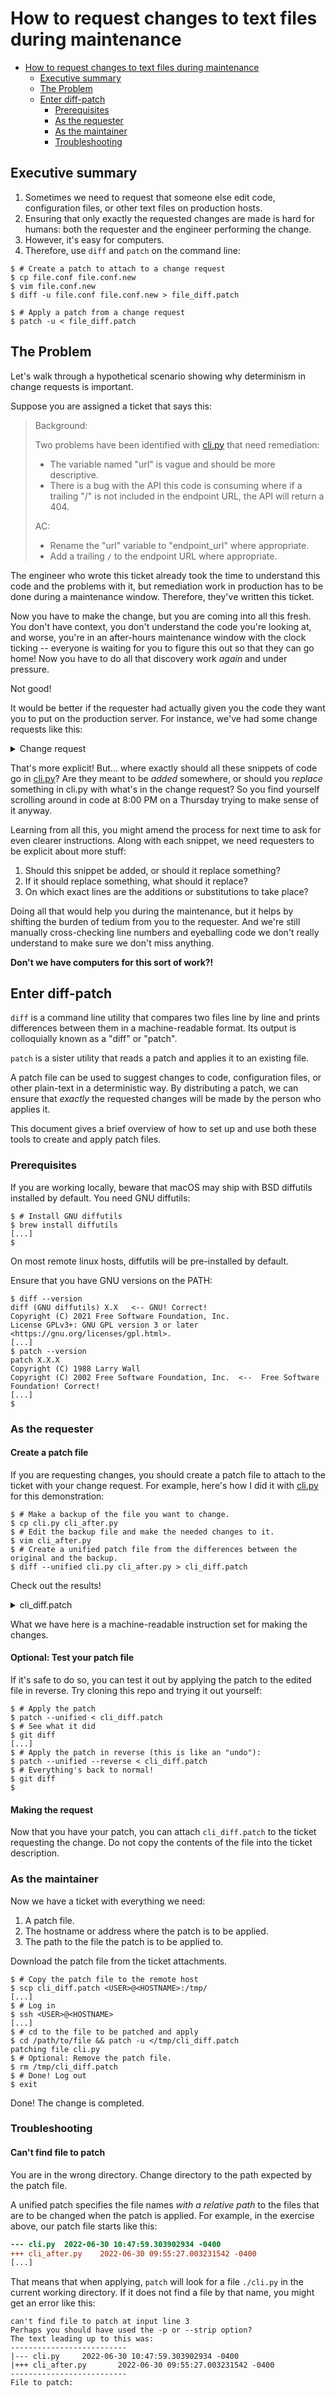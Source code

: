 # How to request changes to text files during maintenance

<!-- mdformat-toc start --slug=github --no-anchors --maxlevel=3 --minlevel=1 -->

- [How to request changes to text files during maintenance](#how-to-request-changes-to-text-files-during-maintenance)
  - [Executive summary](#executive-summary)
  - [The Problem](#the-problem)
  - [Enter diff-patch](#enter-diff-patch)
    - [Prerequisites](#prerequisites)
    - [As the requester](#as-the-requester)
    - [As the maintainer](#as-the-maintainer)
    - [Troubleshooting](#troubleshooting)

<!-- mdformat-toc end -->

## Executive summary

1. Sometimes we need to request that someone else edit code, configuration
   files, or other text files on production hosts.
1. Ensuring that only exactly the requested changes are made is hard for
   humans: both the requester and the engineer performing the change.
1. However, it's easy for computers.
1. Therefore, use `diff` and `patch` on the command line:

```console
$ # Create a patch to attach to a change request
$ cp file.conf file.conf.new
$ vim file.conf.new
$ diff -u file.conf file.conf.new > file_diff.patch
```

```console
$ # Apply a patch from a change request
$ patch -u < file_diff.patch
```

## The Problem

Let's walk through a hypothetical scenario showing why determinism in change
requests is important.

Suppose you are assigned a ticket that says this:

> Background:
>
> Two problems have been identified with [cli.py](/cli.py) that need
> remediation:
>
> - The variable named "url" is vague and should be more descriptive.
> - There is a bug with the API this code is consuming where if a trailing "/"
>   is not included in the endpoint URL, the API will return a 404.
>
> AC:
>
> - Rename the "url" variable to "endpoint_url" where appropriate.
> - Add a trailing `/` to the endpoint URL where appropriate.

The engineer who wrote this ticket already took the time to understand this
code and the problems with it, but remediation work in production has to be
done during a maintenance window. Therefore, they've written this ticket.

Now you have to make the change, but you are coming into all this fresh. You 
don't have context, you don't understand the code you're looking at, and worse, 
you're in an after-hours maintenance window with the clock ticking -- everyone 
is waiting for you to figure this out so that they can go home! Now you have to 
do all that discovery work _again_ and under pressure.

Not good!

It would be better if the requester had actually given you the code they want
you to put on the production server. For instance, we've had some change
requests like this:

<details><summary>Change request</summary>

```python
     API_FRAGMENT = "rest/api/2/search"
     endpoint_url = urljoin(JIRA_BASE_URL, API_FRAGMENT) + "/"

     response = requests.get(
         url=endpoint_url,
```

```python
     API_FRAGMENT = "api/2.0/fo/scan"
     endpoint_url = urljoin(QUALYS_BASE_URL, API_FRAGMENT) + "/"

     response = requests.post(
         url=endpoint_url,
```

```python
     API_FRAGMENT = "api/2.0/fo/scan"
     endpoint_url = urljoin(QUALYS_BASE_URL, API_FRAGMENT) + "/"

     response = requests.post(
```

```python
     API_FRAGMENT = "api/2.0/fo/knowledge_base/vuln/"
     endpoint_url = urljoin(QUALYS_BASE_URL, API_FRAGMENT) + "/"

     response = requests.post(
```

</details>

That's more explicit! But... where exactly should all these snippets of code go
in [cli.py](/cli.py)? Are they meant to be _added_ somewhere, or should you
_replace_ something in cli.py with what's in the change request? So you find
yourself scrolling around in code at 8:00 PM on a Thursday trying to make sense
of it anyway.

Learning from all this, you might amend the process for next time to ask for
even clearer instructions. Along with each snippet, we need requesters to be
explicit about more stuff:

1. Should this snippet be added, or should it replace something?
1. If it should replace something, what should it replace?
1. On which exact lines are the additions or substitutions to take place?

Doing all that would help you during the maintenance, but it helps by shifting
the burden of tedium from you to the requester. And we're still manually
cross-checking line numbers and eyeballing code we don't really understand to
make sure we don't miss anything.

**Don't we have computers for this sort of work?!**

## Enter diff-patch

`diff` is a command line utility that compares two files line by line and
prints differences between them in a machine-readable format. Its output is
colloquially known as a "diff" or "patch".

`patch` is a sister utility that reads a patch and applies it to an existing
file.

A patch file can be used to suggest changes to code, configuration files, or
other plain-text in a deterministic way. By distributing a patch, we can ensure
that _exactly_ the requested changes will be made by the person who applies it.

This document gives a brief overview of how to set up and use both these tools
to create and apply patch files.

### Prerequisites

If you are working locally, beware that macOS may ship with BSD diffutils
installed by default. You need GNU diffutils:

```console
$ # Install GNU diffutils
$ brew install diffutils
[...]
$
```

On most remote linux hosts, diffutils will be pre-installed by default.

Ensure that you have GNU versions on the PATH:

```console
$ diff --version
diff (GNU diffutils) X.X   <-- GNU! Correct!
Copyright (C) 2021 Free Software Foundation, Inc.
License GPLv3+: GNU GPL version 3 or later <https://gnu.org/licenses/gpl.html>.
[...]
$ patch --version
patch X.X.X
Copyright (C) 1988 Larry Wall
Copyright (C) 2002 Free Software Foundation, Inc.  <--  Free Software Foundation! Correct!
[...]
$
```

### As the requester

#### Create a patch file

If you are requesting changes, you should create a patch file to attach to the
ticket with your change request. For example, here's how I did it with
[cli.py](/cli.py) for this demonstration:

```console
$ # Make a backup of the file you want to change.
$ cp cli.py cli_after.py
$ # Edit the backup file and make the needed changes to it.
$ vim cli_after.py
$ # Create a unified patch file from the differences between the original and the backup.
$ diff --unified cli.py cli_after.py > cli_diff.patch
```

Check out the results!

<details><summary>cli_diff.patch</summary>

```diff
--- cli.py	2022-06-30 10:47:59.303902934 -0400
+++ cli_after.py	2022-06-30 09:55:27.003231542 -0400
@@ -28,10 +28,10 @@
 def jira() -> None:
     """Send a request to the Jira search API and print the response."""
     API_FRAGMENT = "rest/api/2/search"
-    url = urljoin(JIRA_BASE_URL, API_FRAGMENT)
+    endpoint_url = urljoin(JIRA_BASE_URL, API_FRAGMENT) + "/"

     response = requests.get(
-        url,
+        url=endpoint_url,
         auth=requests.auth.HTTPBasicAuth(
             os.environ["JIRA_USERNAME"], os.environ["JIRA_PASSWORD"]
         ),
@@ -55,10 +55,10 @@
     of all finished scans, and convert the response from XML to JSON
     before printing."""
     API_FRAGMENT = "api/2.0/fo/scan"
-    url = urljoin(QUALYS_BASE_URL, API_FRAGMENT)
+    endpoint_url = urljoin(QUALYS_BASE_URL, API_FRAGMENT) + "/"

     response = requests.post(
-        url=url,
+        url=endpoint_url,
         auth=(os.environ["QUALYS_USERNAME"], os.environ["QUALYS_PASSWORD"]),
         headers={"X-Requested-With": "application/python"},
         data={"action": "list", "state": "Finished"},
@@ -79,10 +79,10 @@
     scans. Therefore, the scan_id argument is required.
     """
     API_FRAGMENT = "api/2.0/fo/scan"
-    url = urljoin(QUALYS_BASE_URL, API_FRAGMENT)
+    endpoint_url = urljoin(QUALYS_BASE_URL, API_FRAGMENT) + "/"

     response = requests.post(
-        url=url,
+        url=endpoint_url,
         auth=requests.auth.HTTPBasicAuth(
             os.environ["QUALYS_USERNAME"], os.environ["QUALYS_PASSWORD"]
         ),
@@ -114,10 +114,10 @@
     a specific vulnerability, and convert the response from XML to JSON before
     printing."""
     API_FRAGMENT = "api/2.0/fo/knowledge_base/vuln/"
-    url = urljoin(QUALYS_BASE_URL, API_FRAGMENT)
+    endpoint_url = urljoin(QUALYS_BASE_URL, API_FRAGMENT) + "/"

     response = requests.post(
-        url=url,
+        url=endpoint_url,
         auth=requests.auth.HTTPBasicAuth(
             os.environ["QUALYS_USERNAME"], os.environ["QUALYS_PASSWORD"]
         ),
```

</details>

What we have here is a machine-readable instruction set for making the changes.

#### Optional: Test your patch file

If it's safe to do so, you can test it out by applying the patch to the edited
file in reverse. Try cloning this repo and trying it out yourself:

```console
$ # Apply the patch
$ patch --unified < cli_diff.patch
$ # See what it did
$ git diff
[...]
$ # Apply the patch in reverse (this is like an "undo"):
$ patch --unified --reverse < cli_diff.patch
$ # Everything's back to normal!
$ git diff
$
```

#### Making the request

Now that you have your patch, you can attach `cli_diff.patch` to the ticket
requesting the change. Do not copy the contents of the file into the ticket
description.

### As the maintainer

Now we have a ticket with everything we need:

1. A patch file.
1. The hostname or address where the patch is to be applied.
1. The path to the file the patch is to be applied to.

Download the patch file from the ticket attachments.

```console
$ # Copy the patch file to the remote host
$ scp cli_diff.patch <USER>@<HOSTNAME>:/tmp/
[...]
$ # Log in
$ ssh <USER>@<HOSTNAME>
[...]
$ # cd to the file to be patched and apply
$ cd /path/to/file && patch -u </tmp/cli_diff.patch
patching file cli.py
$ # Optional: Remove the patch file.
$ rm /tmp/cli_diff.patch
$ # Done! Log out
$ exit
```

Done! The change is completed.

### Troubleshooting

#### Can't find file to patch

You are in the wrong directory. Change directory to the path expected by the
patch file.

A unified patch specifies the file names _with a relative path_ to the files
that are to be changed when the patch is applied. For example, in the exercise
above, our patch file starts like this:

```diff
--- cli.py	2022-06-30 10:47:59.303902934 -0400
+++ cli_after.py	2022-06-30 09:55:27.003231542 -0400
[...]
```

That means that when applying, `patch` will look for a file `./cli.py` in the
current working directory. If it does not find a file by that name, you might
get an error like this:

```
can't find file to patch at input line 3
Perhaps you should have used the -p or --strip option?
The text leading up to this was:
--------------------------
|--- cli.py     2022-06-30 10:47:59.303902934 -0400
|+++ cli_after.py       2022-06-30 09:55:27.003231542 -0400
--------------------------
File to patch:
```
